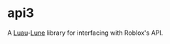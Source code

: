 # api3
A [Luau](https://luau.org/)-[Lune](https://github.com/lune-org/lune) library for interfacing with Roblox's API.
